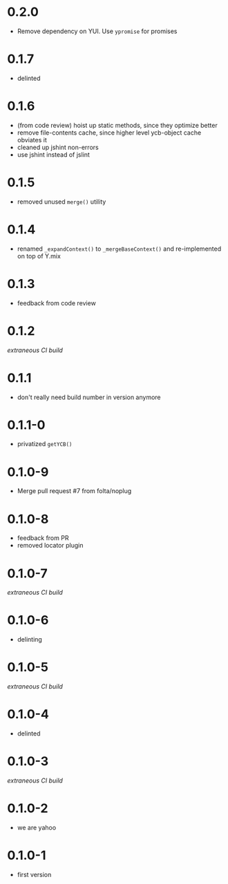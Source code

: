 # 0.2.0

* Remove dependency on YUI. Use `ypromise` for promises

# 0.1.7
* delinted

# 0.1.6
* (from code review) hoist up static methods, since they optimize better
* remove file-contents cache, since higher level ycb-object cache obviates it
* cleaned up jshint non-errors
* use jshint instead of jslint

# 0.1.5
* removed unused `merge()` utility

# 0.1.4
* renamed `_expandContext()` to `_mergeBaseContext()` and re-implemented on top of Y.mix

# 0.1.3
* feedback from code review

# 0.1.2
_extraneous CI build_

# 0.1.1
* don't really need build number in version anymore

# 0.1.1-0
* privatized `getYCB()`

# 0.1.0-9
* Merge pull request #7 from folta/noplug

# 0.1.0-8
* feedback from PR
* removed locator plugin

# 0.1.0-7
_extraneous CI build_

# 0.1.0-6
* delinting

# 0.1.0-5
_extraneous CI build_

# 0.1.0-4
* delinted

# 0.1.0-3
_extraneous CI build_

# 0.1.0-2
* we are yahoo

# 0.1.0-1
* first version

